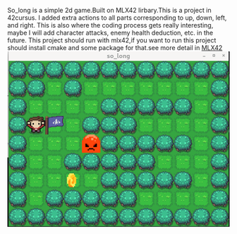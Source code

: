   So_long is a simple 2d game.Built on MLX42 lirbary.This is a project in 42cursus. I added extra actions to all parts corresponding to up, down, left, and right. 
This is also where the coding process gets really interesting, maybe I will add character attacks, enemy health deduction, etc. in the future.
  This project should run with mlx42,if you want to run this project should install cmake and some package for that.see more detail in  [MLX42](https://github.com/codam-coding-college/MLX42)
![example](./ex.png)

